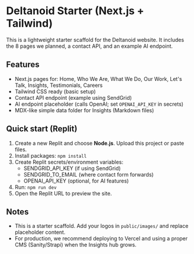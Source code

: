 # Deltanoid Starter (Next.js + Tailwind)
This is a lightweight starter scaffold for the Deltanoid website.
It includes the 8 pages we planned, a contact API, and an example AI endpoint.

## Features
- Next.js pages for: Home, Who We Are, What We Do, Our Work, Let's Talk, Insights, Testimonials, Careers
- Tailwind CSS ready (basic setup)
- Contact API endpoint (example using SendGrid)
- AI endpoint placeholder (calls OpenAI; set `OPENAI_API_KEY` in secrets)
- MDX-like simple data folder for Insights (Markdown files)

## Quick start (Replit)
1. Create a new Replit and choose **Node.js**. Upload this project or paste files.
2. Install packages: `npm install`
3. Create Replit secrets/environment variables:
   - SENDGRID_API_KEY (if using SendGrid)
   - SENDGRID_TO_EMAIL (where contact form forwards)
   - OPENAI_API_KEY (optional, for AI features)
4. Run: `npm run dev`
5. Open the Replit URL to preview the site.

## Notes
- This is a starter scaffold. Add your logos in `public/images/` and replace placeholder content.
- For production, we recommend deploying to Vercel and using a proper CMS (Sanity/Strapi) when the Insights hub grows.
